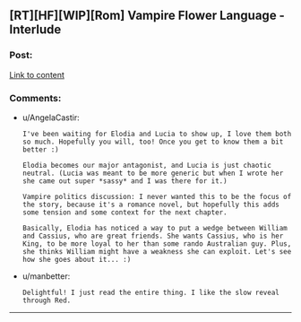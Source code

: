 ## [RT][HF][WIP][Rom] Vampire Flower Language - Interlude

### Post:

[Link to content](https://archiveofourown.org/works/13710744/chapters/51528031)

### Comments:

- u/AngelaCastir:
  ```
  I've been waiting for Elodia and Lucia to show up, I love them both so much. Hopefully you will, too! Once you get to know them a bit better :)

  Elodia becomes our major antagonist, and Lucia is just chaotic neutral. (Lucia was meant to be more generic but when I wrote her she came out super *sassy* and I was there for it.)

  Vampire politics discussion: I never wanted this to be the focus of the story, because it's a romance novel, but hopefully this adds some tension and some context for the next chapter.

  Basically, Elodia has noticed a way to put a wedge between William and Cassius, who are great friends. She wants Cassius, who is her King, to be more loyal to her than some rando Australian guy. Plus, she thinks William might have a weakness she can exploit. Let's see how she goes about it... :)
  ```

- u/manbetter:
  ```
  Delightful! I just read the entire thing. I like the slow reveal through Red.
  ```

---

